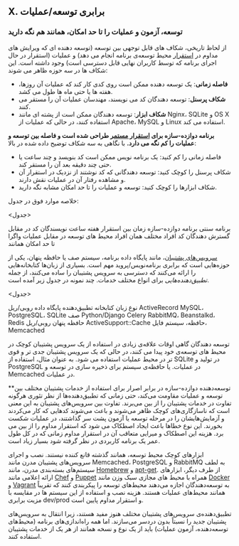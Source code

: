 ## X. برابری توسعه/عملیات
### توسعه، آزمون و عملیات را تا حد امکان، همانند هم نگه دارید

از لحاظ تاریخی، شکاف های قابل توجهی بین توسعه (توسعه دهنده ای که ویرایش های مداوم در [استقرار](./codebase) محیط توسعه‌ی برنامه انجام می دهد) و عملیات (استقرار در حال اجرای برنامه که توسط کاربران نهایی قابل دسترسی است) وجود داشته است. این شکاف ها در سه حوزه ظاهر می شوند:

* **فاصله زمانی**: یک توسعه دهنده ممکن است روی کدی کار کند که عملیات آن روزها، هفته ها یا حتی ماه ها طول می کشد.
* **شکاف پرسنل**: توسعه دهندگان کد می نویسند، مهندسان عملیات آن را مستقر می کنند.
* **شکاف ابزار**: توسعه دهندگان ممکن است از پشته ای مانند Nginx، SQLite و OS X استفاده کنند، در حالی که عملیات از Apache، MySQL و Linux استفاده می کند.

**برنامه دوازده-سازه برای [استقرار مستمر](http://avc.com/2011/02/continuous-deployment/) طراحی شده است و فاصله بین توسعه و عملیات را کم نگه می دارد.** با نگاهی به سه شکاف توضیح داده شده در بالا:

* فاصله زمانی را کم کنید: یک برنامه نویس ممکن است کد بنویسد و چند ساعت یا حتی چند دقیقه بعد آن را مستقر کند.
* شکاف پرسنل را کوچک کنید: توسعه دهندگانی که کد نوشتند از نزدیک در استقرار آن و مشاهده رفتار آن در عملیات نقش دارند.
* شکاف ابزارها را کوچک کنید: توسعه و عملیات را تا حد امکان مشابه نگه دارید.

خلاصه موارد فوق در جدول:

<جدول>
   <tr>
     <th></th>
     <th>برنامه سنتی</th>
     <th>برنامه دوازده-سازه</th>
   </tr>
   <tr>
     <th>زمان بین استقرار</th>
     <td>هفته</td>
     <td>ساعت</td>
   </tr>
   <tr>
     <th>نویسندگان کد در مقابل گسترش دهندگان کد</th>
     <td>افراد مختلف</td>
     <td>همان افراد</td>
   </tr>
   <tr>
     <th>محیط های توسعه در مقابل عملیات</th>
     <td>واگرا</td>
     <td>تا حد امکان همانند</td>
   </tr>
</table>

[سرویس‌های پشتیبان](./backing-services)، مانند پایگاه داده برنامه، سیستم صف یا حافظه پنهان، یکی از حوزه‌هایی است که برابری برنامه‌نویس/پروید مهم است. بسیاری از زبان‌ها کتابخانه‌هایی را ارائه می‌کنند که دسترسی به سرویس پشتیبان را ساده می‌کنند، از جمله *تطبیق‌دهنده‌هایی* برای انواع مختلف خدمات. چند نمونه در جدول زیر آمده است.

<جدول>
   <tr>
     <th>نوع</th>
     <th>زبان</th>
     <th>کتابخانه</th>
     <th>تطبیق‌دهنده</th>
   </tr>
   <tr>
     <td>پایگاه داده</td>
     <td>روبی/ریل</td>
     <td>ActiveRecord</td>
     <td>MySQL، PostgreSQL، SQLite</td>
   </tr>
   <tr>
     <td>صف</td>
     <td>Python/Django</td>
     <td>Celery</td>
     <td>RabbitMQ، Beanstalkd، Redis</td>
   </tr>
   <tr>
     <td>حافظه پنهان</td>
     <td>روبی/ریل</td>
     <td>ActiveSupport::Cache</td>
     <td>حافظه، سیستم فایل، Memcached</td>
   </tr>
</table>

توسعه دهندگان گاهی اوقات علاقه‌ی زیادی در استفاده از یک سرویس پشتیبان کوچک در محیط های توسعه‌ی خود پیدا می کنند، در حالی که یک سرویس پشتیبان جدی تر و قوی تر در محیط عملیات استفاده می شود. به عنوان مثال، استفاده از SQLite در تولید و PostgreSQL در عملیات. یا حافظه‌ی سیستم برای ذخیره سازی در توسعه و Memcached در عملیات.

**توسعه‌دهنده دوازده-سازه در برابر اصرار برای استفاده از خدمات پشتیبان مختلف بین توسعه و عملیات مقاومت می‌کند، حتی زمانی که تطبیق‌دهنده‌ها از نظر تئوری هرگونه تفاوت در خدمات پشتیبان را از بین می‌برند. تفاوت بین سرویس‌های پشتیبان به این معنی است که ناسازگاری‌های کوچک ظاهر می‌شوند و باعث می‌شوند کدهایی که کار می‌کردند و آزمایش‌هایشان را در مرحله توسعه یا آزمون پشت سر گذاشتند، در عملیات شکست بخورند. این نوع خطاها باعث ایجاد اصطکاک می شود که استقرار مداوم را از بین می برد. هزینه این اصطکاک و میرایی متعاقب آن در استقرار مداوم زمانی که در کل طول عمر یک برنامه کاربردی در نظر گرفته شود بسیار زیاد است.

ابزارهای کوچک محیط توسعه، همانند گذشته قانع کننده نیستند. نصب و اجرای سرویس‌های پشتیبان مدرن مانند Memcached، PostgreSQL و RabbitMQ به لطف سیستم‌های بسته‌بندی مدرن، مانند [Homebrew](http://mxcl.github.com/homebrew/) و [apt-get]( https://help.ubuntu.com/community/AptGet/Howto). از طرف دیگر، ابزارهای ارائه اعلامی مانند [Chef](http://www.opscode.com/chef/) و [Puppet](http://docs.puppetlabs.com/) همراه با محیط های مجازی سبک وزن مانند [ Docker](https://www.docker.com/) و [Vagrant](http://vagrantup.com/) به توسعه‌دهندگان اجازه می‌دهند محیط‌های توسعه را پیکربندی کنند که تقریباً همانند محیط‌های عملیات هستند. هزینه نصب و استفاده از این سیستم ها در مقایسه با مزیت برابری dev/prod و استقرار مداوم پایین است.

تطبیق‌دهنده‌ی سرویس‌های پشتیبان مختلف هنوز مفید هستند، زیرا انتقال به سرویس‌های پشتیبان جدید را نسبتاً بدون دردسر می‌سازند. اما همه راه‌اندازی‌های برنامه (محیط‌های توسعه‌دهنده، آزمون عملیات) باید از یک نوع و نسخه همانند از هر یک از خدمات پشتیبان استفاده کنند.